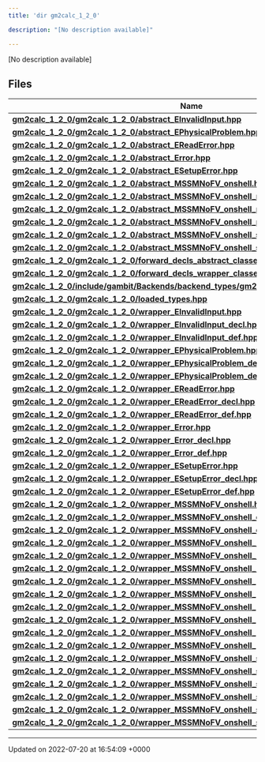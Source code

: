 ```yaml
---
title: 'dir gm2calc_1_2_0'

description: "[No description available]"

---
```







[No description available]

## Files

| Name           |
| -------------- |
| **[gm2calc_1_2_0/gm2calc_1_2_0/abstract_EInvalidInput.hpp](/documentation/code/files/gm2calc__1__2__0_2abstract__einvalidinput_8hpp/#file-gm2calc-1-2-0/abstract-einvalidinput.hpp)**  |
| **[gm2calc_1_2_0/gm2calc_1_2_0/abstract_EPhysicalProblem.hpp](/documentation/code/files/gm2calc__1__2__0_2abstract__ephysicalproblem_8hpp/#file-gm2calc-1-2-0/abstract-ephysicalproblem.hpp)**  |
| **[gm2calc_1_2_0/gm2calc_1_2_0/abstract_EReadError.hpp](/documentation/code/files/gm2calc__1__2__0_2abstract__ereaderror_8hpp/#file-gm2calc-1-2-0/abstract-ereaderror.hpp)**  |
| **[gm2calc_1_2_0/gm2calc_1_2_0/abstract_Error.hpp](/documentation/code/files/gm2calc__1__2__0_2abstract__error_8hpp/#file-gm2calc-1-2-0/abstract-error.hpp)**  |
| **[gm2calc_1_2_0/gm2calc_1_2_0/abstract_ESetupError.hpp](/documentation/code/files/gm2calc__1__2__0_2abstract__esetuperror_8hpp/#file-gm2calc-1-2-0/abstract-esetuperror.hpp)**  |
| **[gm2calc_1_2_0/gm2calc_1_2_0/abstract_MSSMNoFV_onshell.hpp](/documentation/code/files/gm2calc__1__2__0_2abstract__mssmnofv__onshell_8hpp/#file-gm2calc-1-2-0/abstract-mssmnofv-onshell.hpp)**  |
| **[gm2calc_1_2_0/gm2calc_1_2_0/abstract_MSSMNoFV_onshell_mass_eigenstates.hpp](/documentation/code/files/gm2calc__1__2__0_2abstract__mssmnofv__onshell__mass__eigenstates_8hpp/#file-gm2calc-1-2-0/abstract-mssmnofv-onshell-mass-eigenstates.hpp)**  |
| **[gm2calc_1_2_0/gm2calc_1_2_0/abstract_MSSMNoFV_onshell_physical.hpp](/documentation/code/files/gm2calc__1__2__0_2abstract__mssmnofv__onshell__physical_8hpp/#file-gm2calc-1-2-0/abstract-mssmnofv-onshell-physical.hpp)**  |
| **[gm2calc_1_2_0/gm2calc_1_2_0/abstract_MSSMNoFV_onshell_problems.hpp](/documentation/code/files/gm2calc__1__2__0_2abstract__mssmnofv__onshell__problems_8hpp/#file-gm2calc-1-2-0/abstract-mssmnofv-onshell-problems.hpp)**  |
| **[gm2calc_1_2_0/gm2calc_1_2_0/abstract_MSSMNoFV_onshell_soft_parameters.hpp](/documentation/code/files/gm2calc__1__2__0_2abstract__mssmnofv__onshell__soft__parameters_8hpp/#file-gm2calc-1-2-0/abstract-mssmnofv-onshell-soft-parameters.hpp)**  |
| **[gm2calc_1_2_0/gm2calc_1_2_0/abstract_MSSMNoFV_onshell_susy_parameters.hpp](/documentation/code/files/gm2calc__1__2__0_2abstract__mssmnofv__onshell__susy__parameters_8hpp/#file-gm2calc-1-2-0/abstract-mssmnofv-onshell-susy-parameters.hpp)**  |
| **[gm2calc_1_2_0/gm2calc_1_2_0/forward_decls_abstract_classes.hpp](/documentation/code/files/gm2calc__1__2__0_2forward__decls__abstract__classes_8hpp/#file-gm2calc-1-2-0/forward-decls-abstract-classes.hpp)**  |
| **[gm2calc_1_2_0/gm2calc_1_2_0/forward_decls_wrapper_classes.hpp](/documentation/code/files/gm2calc__1__2__0_2forward__decls__wrapper__classes_8hpp/#file-gm2calc-1-2-0/forward-decls-wrapper-classes.hpp)**  |
| **[gm2calc_1_2_0/include/gambit/Backends/backend_types/gm2calc_1_2_0/identification.hpp](/documentation/code/files/include_2gambit_2backends_2backend__types_2gm2calc__1__2__0_2identification_8hpp/#file-include/gambit/backends/backend-types/gm2calc-1-2-0/identification.hpp)**  |
| **[gm2calc_1_2_0/gm2calc_1_2_0/loaded_types.hpp](/documentation/code/files/gm2calc__1__2__0_2loaded__types_8hpp/#file-gm2calc-1-2-0/loaded-types.hpp)**  |
| **[gm2calc_1_2_0/gm2calc_1_2_0/wrapper_EInvalidInput.hpp](/documentation/code/files/gm2calc__1__2__0_2wrapper__einvalidinput_8hpp/#file-gm2calc-1-2-0/wrapper-einvalidinput.hpp)**  |
| **[gm2calc_1_2_0/gm2calc_1_2_0/wrapper_EInvalidInput_decl.hpp](/documentation/code/files/gm2calc__1__2__0_2wrapper__einvalidinput__decl_8hpp/#file-gm2calc-1-2-0/wrapper-einvalidinput-decl.hpp)**  |
| **[gm2calc_1_2_0/gm2calc_1_2_0/wrapper_EInvalidInput_def.hpp](/documentation/code/files/gm2calc__1__2__0_2wrapper__einvalidinput__def_8hpp/#file-gm2calc-1-2-0/wrapper-einvalidinput-def.hpp)**  |
| **[gm2calc_1_2_0/gm2calc_1_2_0/wrapper_EPhysicalProblem.hpp](/documentation/code/files/gm2calc__1__2__0_2wrapper__ephysicalproblem_8hpp/#file-gm2calc-1-2-0/wrapper-ephysicalproblem.hpp)**  |
| **[gm2calc_1_2_0/gm2calc_1_2_0/wrapper_EPhysicalProblem_decl.hpp](/documentation/code/files/gm2calc__1__2__0_2wrapper__ephysicalproblem__decl_8hpp/#file-gm2calc-1-2-0/wrapper-ephysicalproblem-decl.hpp)**  |
| **[gm2calc_1_2_0/gm2calc_1_2_0/wrapper_EPhysicalProblem_def.hpp](/documentation/code/files/gm2calc__1__2__0_2wrapper__ephysicalproblem__def_8hpp/#file-gm2calc-1-2-0/wrapper-ephysicalproblem-def.hpp)**  |
| **[gm2calc_1_2_0/gm2calc_1_2_0/wrapper_EReadError.hpp](/documentation/code/files/gm2calc__1__2__0_2wrapper__ereaderror_8hpp/#file-gm2calc-1-2-0/wrapper-ereaderror.hpp)**  |
| **[gm2calc_1_2_0/gm2calc_1_2_0/wrapper_EReadError_decl.hpp](/documentation/code/files/gm2calc__1__2__0_2wrapper__ereaderror__decl_8hpp/#file-gm2calc-1-2-0/wrapper-ereaderror-decl.hpp)**  |
| **[gm2calc_1_2_0/gm2calc_1_2_0/wrapper_EReadError_def.hpp](/documentation/code/files/gm2calc__1__2__0_2wrapper__ereaderror__def_8hpp/#file-gm2calc-1-2-0/wrapper-ereaderror-def.hpp)**  |
| **[gm2calc_1_2_0/gm2calc_1_2_0/wrapper_Error.hpp](/documentation/code/files/gm2calc__1__2__0_2wrapper__error_8hpp/#file-gm2calc-1-2-0/wrapper-error.hpp)**  |
| **[gm2calc_1_2_0/gm2calc_1_2_0/wrapper_Error_decl.hpp](/documentation/code/files/gm2calc__1__2__0_2wrapper__error__decl_8hpp/#file-gm2calc-1-2-0/wrapper-error-decl.hpp)**  |
| **[gm2calc_1_2_0/gm2calc_1_2_0/wrapper_Error_def.hpp](/documentation/code/files/gm2calc__1__2__0_2wrapper__error__def_8hpp/#file-gm2calc-1-2-0/wrapper-error-def.hpp)**  |
| **[gm2calc_1_2_0/gm2calc_1_2_0/wrapper_ESetupError.hpp](/documentation/code/files/gm2calc__1__2__0_2wrapper__esetuperror_8hpp/#file-gm2calc-1-2-0/wrapper-esetuperror.hpp)**  |
| **[gm2calc_1_2_0/gm2calc_1_2_0/wrapper_ESetupError_decl.hpp](/documentation/code/files/gm2calc__1__2__0_2wrapper__esetuperror__decl_8hpp/#file-gm2calc-1-2-0/wrapper-esetuperror-decl.hpp)**  |
| **[gm2calc_1_2_0/gm2calc_1_2_0/wrapper_ESetupError_def.hpp](/documentation/code/files/gm2calc__1__2__0_2wrapper__esetuperror__def_8hpp/#file-gm2calc-1-2-0/wrapper-esetuperror-def.hpp)**  |
| **[gm2calc_1_2_0/gm2calc_1_2_0/wrapper_MSSMNoFV_onshell.hpp](/documentation/code/files/gm2calc__1__2__0_2wrapper__mssmnofv__onshell_8hpp/#file-gm2calc-1-2-0/wrapper-mssmnofv-onshell.hpp)**  |
| **[gm2calc_1_2_0/gm2calc_1_2_0/wrapper_MSSMNoFV_onshell_decl.hpp](/documentation/code/files/gm2calc__1__2__0_2wrapper__mssmnofv__onshell__decl_8hpp/#file-gm2calc-1-2-0/wrapper-mssmnofv-onshell-decl.hpp)**  |
| **[gm2calc_1_2_0/gm2calc_1_2_0/wrapper_MSSMNoFV_onshell_def.hpp](/documentation/code/files/gm2calc__1__2__0_2wrapper__mssmnofv__onshell__def_8hpp/#file-gm2calc-1-2-0/wrapper-mssmnofv-onshell-def.hpp)**  |
| **[gm2calc_1_2_0/gm2calc_1_2_0/wrapper_MSSMNoFV_onshell_mass_eigenstates.hpp](/documentation/code/files/gm2calc__1__2__0_2wrapper__mssmnofv__onshell__mass__eigenstates_8hpp/#file-gm2calc-1-2-0/wrapper-mssmnofv-onshell-mass-eigenstates.hpp)**  |
| **[gm2calc_1_2_0/gm2calc_1_2_0/wrapper_MSSMNoFV_onshell_mass_eigenstates_decl.hpp](/documentation/code/files/gm2calc__1__2__0_2wrapper__mssmnofv__onshell__mass__eigenstates__decl_8hpp/#file-gm2calc-1-2-0/wrapper-mssmnofv-onshell-mass-eigenstates-decl.hpp)**  |
| **[gm2calc_1_2_0/gm2calc_1_2_0/wrapper_MSSMNoFV_onshell_mass_eigenstates_def.hpp](/documentation/code/files/gm2calc__1__2__0_2wrapper__mssmnofv__onshell__mass__eigenstates__def_8hpp/#file-gm2calc-1-2-0/wrapper-mssmnofv-onshell-mass-eigenstates-def.hpp)**  |
| **[gm2calc_1_2_0/gm2calc_1_2_0/wrapper_MSSMNoFV_onshell_physical.hpp](/documentation/code/files/gm2calc__1__2__0_2wrapper__mssmnofv__onshell__physical_8hpp/#file-gm2calc-1-2-0/wrapper-mssmnofv-onshell-physical.hpp)**  |
| **[gm2calc_1_2_0/gm2calc_1_2_0/wrapper_MSSMNoFV_onshell_physical_decl.hpp](/documentation/code/files/gm2calc__1__2__0_2wrapper__mssmnofv__onshell__physical__decl_8hpp/#file-gm2calc-1-2-0/wrapper-mssmnofv-onshell-physical-decl.hpp)**  |
| **[gm2calc_1_2_0/gm2calc_1_2_0/wrapper_MSSMNoFV_onshell_physical_def.hpp](/documentation/code/files/gm2calc__1__2__0_2wrapper__mssmnofv__onshell__physical__def_8hpp/#file-gm2calc-1-2-0/wrapper-mssmnofv-onshell-physical-def.hpp)**  |
| **[gm2calc_1_2_0/gm2calc_1_2_0/wrapper_MSSMNoFV_onshell_problems.hpp](/documentation/code/files/gm2calc__1__2__0_2wrapper__mssmnofv__onshell__problems_8hpp/#file-gm2calc-1-2-0/wrapper-mssmnofv-onshell-problems.hpp)**  |
| **[gm2calc_1_2_0/gm2calc_1_2_0/wrapper_MSSMNoFV_onshell_problems_decl.hpp](/documentation/code/files/gm2calc__1__2__0_2wrapper__mssmnofv__onshell__problems__decl_8hpp/#file-gm2calc-1-2-0/wrapper-mssmnofv-onshell-problems-decl.hpp)**  |
| **[gm2calc_1_2_0/gm2calc_1_2_0/wrapper_MSSMNoFV_onshell_problems_def.hpp](/documentation/code/files/gm2calc__1__2__0_2wrapper__mssmnofv__onshell__problems__def_8hpp/#file-gm2calc-1-2-0/wrapper-mssmnofv-onshell-problems-def.hpp)**  |
| **[gm2calc_1_2_0/gm2calc_1_2_0/wrapper_MSSMNoFV_onshell_soft_parameters.hpp](/documentation/code/files/gm2calc__1__2__0_2wrapper__mssmnofv__onshell__soft__parameters_8hpp/#file-gm2calc-1-2-0/wrapper-mssmnofv-onshell-soft-parameters.hpp)**  |
| **[gm2calc_1_2_0/gm2calc_1_2_0/wrapper_MSSMNoFV_onshell_soft_parameters_decl.hpp](/documentation/code/files/gm2calc__1__2__0_2wrapper__mssmnofv__onshell__soft__parameters__decl_8hpp/#file-gm2calc-1-2-0/wrapper-mssmnofv-onshell-soft-parameters-decl.hpp)**  |
| **[gm2calc_1_2_0/gm2calc_1_2_0/wrapper_MSSMNoFV_onshell_soft_parameters_def.hpp](/documentation/code/files/gm2calc__1__2__0_2wrapper__mssmnofv__onshell__soft__parameters__def_8hpp/#file-gm2calc-1-2-0/wrapper-mssmnofv-onshell-soft-parameters-def.hpp)**  |
| **[gm2calc_1_2_0/gm2calc_1_2_0/wrapper_MSSMNoFV_onshell_susy_parameters.hpp](/documentation/code/files/gm2calc__1__2__0_2wrapper__mssmnofv__onshell__susy__parameters_8hpp/#file-gm2calc-1-2-0/wrapper-mssmnofv-onshell-susy-parameters.hpp)**  |
| **[gm2calc_1_2_0/gm2calc_1_2_0/wrapper_MSSMNoFV_onshell_susy_parameters_decl.hpp](/documentation/code/files/gm2calc__1__2__0_2wrapper__mssmnofv__onshell__susy__parameters__decl_8hpp/#file-gm2calc-1-2-0/wrapper-mssmnofv-onshell-susy-parameters-decl.hpp)**  |
| **[gm2calc_1_2_0/gm2calc_1_2_0/wrapper_MSSMNoFV_onshell_susy_parameters_def.hpp](/documentation/code/files/gm2calc__1__2__0_2wrapper__mssmnofv__onshell__susy__parameters__def_8hpp/#file-gm2calc-1-2-0/wrapper-mssmnofv-onshell-susy-parameters-def.hpp)**  |






-------------------------------

Updated on 2022-07-20 at 16:54:09 +0000
